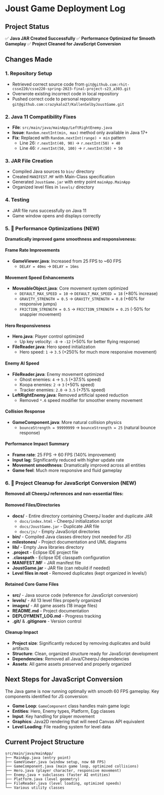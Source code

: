 # Joust Game Deployment Log

## Project Status
✅ **Java JAR Created Successfully**
✅ **Performance Optimized for Smooth Gameplay**
✅ **Project Cleaned for JavaScript Conversion**

## Changes Made

### 1. Repository Setup
- Retrieved correct source code from `git@github.com:rhit-csse220/csse220-spring-2023-final-project-s23_a303.git`
- Overwrote existing incorrect code in local repository
- Pushed correct code to personal repository `git@github.com:crazykalo27/KallenSelbyJoustGame.git`

### 2. Java 11 Compatibility Fixes
- **File**: `src/main/java/mainApp/LeftRightEnemy.java`
- **Issue**: `Random.nextInt(min, max)` method only available in Java 17+
- **Fix**: Replaced with `Random.nextInt(range) + min` pattern
  - Line 26: `r.nextInt(40, 90)` → `r.nextInt(50) + 40`
  - Line 46: `r.nextInt(50, 100)` → `r.nextInt(50) + 50`

### 3. JAR File Creation
- Compiled Java sources to `bin/` directory
- Created `MANIFEST.MF` with Main-Class specification
- Generated `JoustGame.jar` with entry point `mainApp.MainApp`
- Organized level files in `levels/` directory

### 4. Testing
- JAR file runs successfully on Java 11
- Game window opens and displays correctly

### 5. 🚀 Performance Optimizations (NEW)
**Dramatically improved game smoothness and responsiveness:**

#### Frame Rate Improvements
- **GameViewer.java**: Increased from 25 FPS to ~60 FPS
  - `DELAY = 40ms` → `DELAY = 16ms`

#### Movement Speed Enhancements
- **MoveableObject.java**: Core movement system optimized
  - `DEFAULT_MAX_SPEED = 10` → `DEFAULT_MAX_SPEED = 18` (+80% increase)
  - `GRAVITY_STRENGTH = 0.5` → `GRAVITY_STRENGTH = 0.8` (+60% for responsive jumps)
  - `FRICTION_STRENGTH = 0.5` → `FRICTION_STRENGTH = 0.25` (-50% for snappier movement)

#### Hero Responsiveness
- **Hero.java**: Player control optimized
  - Up key velocity: `-8` → `-12` (+50% for better flying response)
- **FileReader.java**: Hero speed initialization
  - Hero speed: `1` → `3.5` (+250% for much more responsive movement)

#### Enemy AI Speed
- **FileReader.java**: Enemy movement optimized
  - Ghost enemies: `4` → `5.5` (+37.5% speed)
  - Koopa enemies: `2` → `3` (+50% speed)
  - Tracker enemies: `2.0` → `3.5` (+75% speed)
- **LeftRightEnemy.java**: Removed artificial speed reduction
  - Removed `*.6` speed modifier for smoother enemy movement

#### Collision Response
- **GameComponent.java**: More natural collision physics
  - `bounceStrength = 99999999` → `bounceStrength = 25` (natural bounce response)

#### Performance Impact Summary
- **Frame rate**: 25 FPS → 60 FPS (140% improvement)
- **Input lag**: Significantly reduced with higher update rate
- **Movement smoothness**: Dramatically improved across all entities
- **Game feel**: Much more responsive and fluid gameplay

### 6. 🧹 Project Cleanup for JavaScript Conversion (NEW)
**Removed all CheerpJ references and non-essential files:**

#### Removed Files/Directories
- **docs/** - Entire directory containing CheerpJ loader and duplicate JAR
  - `docs/index.html` - CheerpJ initialization script
  - `docs/JoustGame.jar` - Duplicate JAR file
  - `docs/js/` - Empty JavaScript directories
- **bin/** - Compiled Java classes directory (not needed for JS)
- **milestones/** - Project documentation and UML diagrams
- **lib/** - Empty Java libraries directory
- **.project** - Eclipse IDE project file
- **.classpath** - Eclipse IDE classpath configuration
- **MANIFEST.MF** - JAR manifest file
- **JoustGame.jar** - JAR file (can rebuild if needed)
- **Level files in root** - Removed duplicates (kept organized in levels/)

#### Retained Core Game Files
- **src/** - Java source code (reference for JavaScript conversion)
- **levels/** - All 13 level files properly organized
- **images/** - All game assets (18 image files)
- **README.md** - Project documentation
- **DEPLOYMENT_LOG.md** - Progress tracking
- **.git/** & **.gitignore** - Version control

#### Cleanup Impact
- **Project size**: Significantly reduced by removing duplicates and build artifacts
- **Structure**: Clean, organized structure ready for JavaScript development
- **Dependencies**: Removed all Java/CheerpJ dependencies
- **Assets**: All game assets preserved and properly organized

## Next Steps for JavaScript Conversion
The Java game is now running optimally with smooth 60 FPS gameplay. Key components identified for JS conversion:
- **Game Loop**: `GameComponent` class handles main game logic
- **Entities**: Hero, Enemy types, Platform, Egg classes
- **Input**: Key handling for player movement
- **Graphics**: Java2D rendering that will need Canvas API equivalent
- **Level Loading**: File reading system for level data

## Current Project Structure
```
src/main/java/mainApp/
├── MainApp.java (entry point)
├── GameViewer.java (window setup, now 60 FPS)
├── GameComponent.java (main game loop, optimized collisions)
├── Hero.java (player character, responsive movement)
├── Enemy.java + subclasses (faster AI entities)
├── Platform.java (level geometry)
├── FileReader.java (level loading, optimized speeds)
└── Various utility classes
``` 